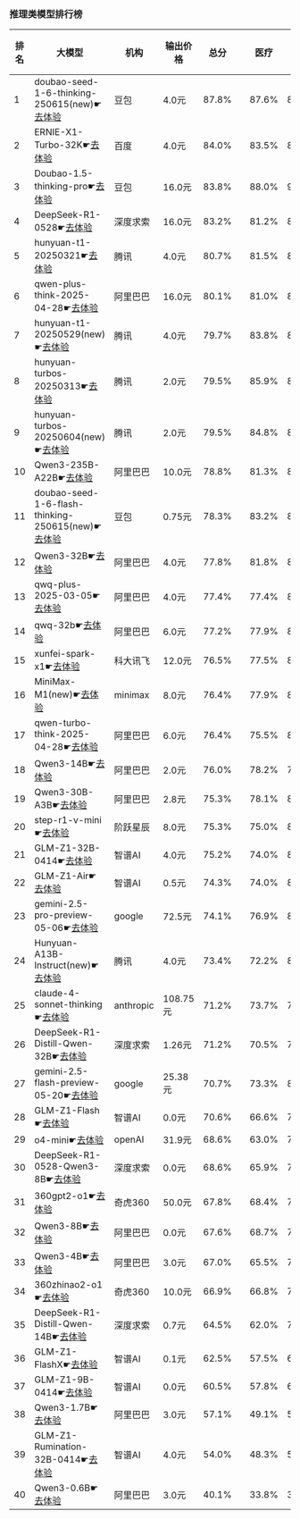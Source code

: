 ### 推理类模型排行榜
|排名|大模型|机构|输出价格|总分| |医疗|教育|金融|法律|行政公务|心理健康|推理与数学计算|语言与指令遵从|
|---|-----|---|-------|---|-|----|---|---|---|------|-------|-----------|------------|
|1|doubao-seed-1-6-thinking-250615(new)☛[去体验](https://nonelinear.com/static/modelcompare.html?type=proprietary)|豆包|4.0元|87.8%| |        87.6%|89.5%|84.4%|85.0%|        90.0%|88.8%|        88.9%|88.2%|
|2|ERNIE-X1-Turbo-32K☛[去体验](https://nonelinear.com/static/modelcompare.html?type=proprietary)|百度|4.0元|84.0%| |        83.5%|85.5%|82.5%|81.7%|        93.3%|78.8%|        79.1%|87.5%|
|3|Doubao-1.5-thinking-pro☛[去体验](https://nonelinear.com/static/modelcompare.html?type=proprietary)|豆包|16.0元|83.8%| |        88.0%|90.3%|83.9%|83.3%|        80.0%|71.2%|        88.1%|85.8%|
|4|DeepSeek-R1-0528☛[去体验](https://nonelinear.com/static/modelcompare.html?type=open-source)|深度求索|16.0元|83.2%| |        81.2%|82.3%|79.0%|73.3%|        96.7%|77.5%|        88.3%|87.7%|
|5|hunyuan-t1-20250321☛[去体验](https://nonelinear.com/static/modelcompare.html?type=proprietary)|腾讯|4.0元|80.7%| |        81.5%|84.8%|80.7%|75.7%|        80.0%|82.5%|        75.3%|85.2%|
|6|qwen-plus-think-2025-04-28☛[去体验](https://nonelinear.com/static/modelcompare.html?type=proprietary)|阿里巴巴|16.0元|80.1%| |        81.0%|84.2%|80.2%|79.4%|        80.0%|72.5%|        79.8%|83.6%|
|7|hunyuan-t1-20250529(new)☛[去体验](https://nonelinear.com/static/modelcompare.html?type=proprietary)|腾讯|4.0元|79.7%| |        83.8%|88.8%|77.6%|70.0%|        70.0%|72.5%|        81.7%|93.3%|
|8|hunyuan-turbos-20250313☛[去体验](https://nonelinear.com/static/modelcompare.html?type=proprietary)|腾讯|2.0元|79.5%| |        85.9%|84.4%|79.0%|74.3%|        72.0%|88.8%|        66.2%|85.3%|
|9|hunyuan-turbos-20250604(new)☛[去体验](https://nonelinear.com/static/modelcompare.html?type=proprietary)|腾讯|2.0元|79.5%| |        84.8%|85.3%|79.3%|73.3%|        70.0%|80.0%|        75.5%|87.7%|
|10|Qwen3-235B-A22B☛[去体验](https://nonelinear.com/static/modelcompare.html?type=open-source)|阿里巴巴|10.0元|78.8%| |        81.3%|87.4%|78.1%|70.0%|        90.0%|58.2%|        83.6%|81.9%|
|11|doubao-seed-1-6-flash-thinking-250615(new)☛[去体验](https://nonelinear.com/static/modelcompare.html?type=proprietary)|豆包|0.75元|78.3%| |        83.2%|85.0%|79.2%|77.2%|        80.0%|70.0%|        69.5%|82.3%|
|12|Qwen3-32B☛[去体验](https://nonelinear.com/static/modelcompare.html?type=open-source)|阿里巴巴|4.0元|77.8%| |        81.8%|82.3%|79.7%|65.6%|        73.3%|81.2%|        79.3%|78.9%|
|13|qwq-plus-2025-03-05☛[去体验](https://nonelinear.com/static/modelcompare.html?type=proprietary)|阿里巴巴|4.0元|77.4%| |        77.4%|84.4%|78.2%|66.0%|        80.0%|75.0%|        79.3%|78.8%|
|14|qwq-32b☛[去体验](https://nonelinear.com/static/modelcompare.html?type=open-source)|阿里巴巴|6.0元|77.2%| |        77.9%|84.0%|78.6%|65.7%|        82.0%|72.5%|        76.6%|80.2%|
|15|xunfei-spark-x1☛[去体验](https://nonelinear.com/static/modelcompare.html?type=proprietary)|科大讯飞|12.0元|76.5%| |        77.5%|81.7%|80.4%|67.7%|        80.0%|62.5%|        76.8%|85.1%|
|16|MiniMax-M1(new)☛[去体验](https://nonelinear.com/static/modelcompare.html?type=open-source)|minimax|8.0元|76.4%| |        77.9%|80.3%|78.0%|68.0%|        78.0%|72.5%|        78.6%|77.8%|
|17|qwen-turbo-think-2025-04-28☛[去体验](https://nonelinear.com/static/modelcompare.html?type=proprietary)|阿里巴巴|6.0元|76.4%| |        75.5%|80.2%|73.8%|57.2%|        90.0%|71.2%|        79.5%|83.5%|
|18|Qwen3-14B☛[去体验](https://nonelinear.com/static/modelcompare.html?type=open-source)|阿里巴巴|2.0元|76.0%| |        78.2%|79.3%|80.2%|63.9%|        73.3%|73.8%|        79.6%|80.0%|
|19|Qwen3-30B-A3B☛[去体验](https://nonelinear.com/static/modelcompare.html?type=open-source)|阿里巴巴|2.8元|75.3%| |        78.1%|82.7%|78.4%|52.8%|        66.7%|80.0%|        81.2%|82.6%|
|20|step-r1-v-mini☛[去体验](https://nonelinear.com/static/modelcompare.html?type=proprietary)|阶跃星辰|8.0元|75.3%| |        75.0%|81.8%|71.8%|60.0%|        90.0%|60.0%|        79.6%|84.0%|
|21|GLM-Z1-32B-0414☛[去体验](https://nonelinear.com/static/modelcompare.html?type=open-source)|智谱AI|4.0元|75.2%| |        74.0%|80.1%|74.0%|63.3%|        80.0%|75.0%|        76.7%|78.2%|
|22|GLM-Z1-Air☛[去体验](https://nonelinear.com/static/modelcompare.html?type=proprietary)|智谱AI|0.5元|74.3%| |        74.0%|80.2%|75.1%|62.3%|        70.0%|75.0%|        76.5%|81.3%|
|23|gemini-2.5-pro-preview-05-06☛[去体验](https://nonelinear.com/static/modelcompare.html?type=proprietary)|google|72.5元|74.1%| |        76.9%|83.8%|72.5%|53.3%|        80.0%|56.2%|        89.0%|80.9%|
|24|Hunyuan-A13B-Instruct(new)☛[去体验](https://nonelinear.com/static/modelcompare.html?type=open-source)|腾讯|4.0元|73.4%| |        72.2%|82.3%|69.4%|60.7%|        84.0%|66.2%|        73.1%|79.6%|
|25|claude-4-sonnet-thinking☛[去体验](https://nonelinear.com/static/modelcompare.html?type=proprietary)|anthropic|108.75元|71.2%| |        73.7%|77.3%|72.2%|50.0%|        80.0%|51.2%|        79.4%|86.0%|
|26|DeepSeek-R1-Distill-Qwen-32B☛[去体验](https://nonelinear.com/static/modelcompare.html?type=open-source)|深度求索|1.26元|71.2%| |        70.5%|77.4%|72.8%|57.0%|        74.0%|75.0%|        68.6%|74.1%|
|27|gemini-2.5-flash-preview-05-20☛[去体验](https://nonelinear.com/static/modelcompare.html?type=proprietary)|google|25.38元|70.7%| |        73.3%|80.0%|67.0%|60.0%|        80.0%|47.5%|        82.5%|75.1%|
|28|GLM-Z1-Flash☛[去体验](https://nonelinear.com/static/modelcompare.html?type=proprietary)|智谱AI|0.0元|70.6%| |        66.6%|72.2%|71.9%|50.0%|        82.0%|63.8%|        77.3%|81.0%|
|29|o4-mini☛[去体验](https://nonelinear.com/static/modelcompare.html?type=proprietary)|openAI|31.9元|68.6%| |        63.0%|71.8%|66.5%|36.7%|        90.0%|45.0%|        91.0%|84.5%|
|30|DeepSeek-R1-0528-Qwen3-8B☛[去体验](https://nonelinear.com/static/modelcompare.html?type=open-source)|深度求索|0.0元|68.6%| |        65.9%|73.1%|67.4%|51.7%|        70.0%|66.2%|        75.7%|78.4%|
|31|360gpt2-o1☛[去体验](https://nonelinear.com/static/modelcompare.html?type=proprietary)|奇虎360|50.0元|67.8%| |        68.4%|76.8%|69.1%|52.3%|        62.0%|75.0%|        68.4%|70.2%|
|32|Qwen3-8B☛[去体验](https://nonelinear.com/static/modelcompare.html?type=open-source)|阿里巴巴|0.0元|67.6%| |        68.7%|73.1%|71.4%|50.0%|        78.0%|61.2%|        61.5%|76.9%|
|33|Qwen3-4B☛[去体验](https://nonelinear.com/static/modelcompare.html?type=open-source)|阿里巴巴|3.0元|67.0%| |        65.5%|73.2%|70.6%|43.3%|        60.0%|71.2%|        74.0%|77.9%|
|34|360zhinao2-o1☛[去体验](https://nonelinear.com/static/modelcompare.html?type=proprietary)|奇虎360|10.0元|66.9%| |        66.8%|74.7%|65.4%|47.7%|        64.0%|73.8%|        70.0%|72.8%|
|35|DeepSeek-R1-Distill-Qwen-14B☛[去体验](https://nonelinear.com/static/modelcompare.html?type=open-source)|深度求索|0.7元|64.5%| |        62.0%|73.4%|68.8%|40.7%|        60.0%|68.8%|        67.7%|75.0%|
|36|GLM-Z1-FlashX☛[去体验](https://nonelinear.com/static/modelcompare.html?type=proprietary)|智谱AI|0.1元|62.5%| |        57.5%|66.0%|64.4%|41.1%|        76.7%|46.2%|        69.2%|78.4%|
|37|GLM-Z1-9B-0414☛[去体验](https://nonelinear.com/static/modelcompare.html?type=open-source)|智谱AI|0.0元|60.5%| |        57.8%|65.9%|65.8%|35.0%|        78.0%|37.5%|        70.8%|73.2%|
|38|Qwen3-1.7B☛[去体验](https://nonelinear.com/static/modelcompare.html?type=open-source)|阿里巴巴|3.0元|57.1%| |        49.1%|59.0%|59.1%|32.2%|        50.0%|65.0%|        68.5%|74.2%|
|39|GLM-Z1-Rumination-32B-0414☛[去体验](https://nonelinear.com/static/modelcompare.html?type=open-source)|智谱AI|4.0元|54.0%| |        48.3%|54.0%|51.8%|37.8%|        56.7%|50.0%|        67.1%|66.5%|
|40|Qwen3-0.6B☛[去体验](https://nonelinear.com/static/modelcompare.html?type=open-source)|阿里巴巴|3.0元|40.1%| |        33.8%|38.9%|40.5%|13.3%|        46.7%|25.0%|        54.4%|68.3%|
    
